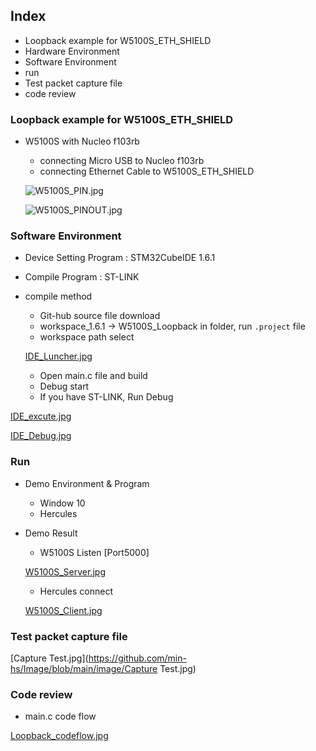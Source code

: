 ## Index

- Loopback example for W5100S_ETH_SHIELD
- Hardware Environment
- Software Environment
- run
- Test packet capture file
- code review



### Loopback example for W5100S_ETH_SHIELD

- W5100S with Nucleo f103rb
  - connecting Micro USB to Nucleo f103rb
  - connecting Ethernet Cable to W5100S_ETH_SHIELD
  
  ![W5100S_PIN.jpg](https://github.com/min-hs/Image/blob/main/image/W5100S_PIN.jpg?raw=true)
  
  ![W5100S_PINOUT.jpg](https://github.com/min-hs/Image/blob/main/image/W5100S_PINOUT.jpg?raw=true)

### Software Environment

- Device Setting Program : STM32CubeIDE 1.6.1

- Compile Program : ST-LINK

- compile method

  - Git-hub source file download
  - workspace_1.6.1 -> W5100S_Loopback in folder, run `.project` file
  - workspace path select

  [IDE_Luncher.jpg](https://github.com/min-hs/Image/blob/main/image/IDE_Luncher.jpg)

  - Open main.c file and build 
  - Debug start
  - If you have ST-LINK, Run Debug

[IDE_excute.jpg](https://github.com/min-hs/Image/blob/main/image/IDE_excute.jpg)

[IDE_Debug.jpg](https://github.com/min-hs/Image/blob/main/image/IDE_Debug.jpg)

### Run



- Demo Environment & Program

  - Window 10
  - Hercules

- Demo Result

  - W5100S <TCP Server> Listen [Port5000]

  [W5100S_Server.jpg](https://github.com/min-hs/Image/blob/main/image/W5100S_Server.jpg)

  - Hercules <TCP Client> connect

  [W5100S_Client.jpg](https://github.com/min-hs/Image/blob/main/image/W5100S_Client.jpg)

### Test packet capture file

[Capture Test.jpg](https://github.com/min-hs/Image/blob/main/image/Capture Test.jpg)

### Code review

- main.c code flow

[Loopback_codeflow.jpg](https://github.com/min-hs/Image/blob/main/image/Loopback_codeflow.jpg)